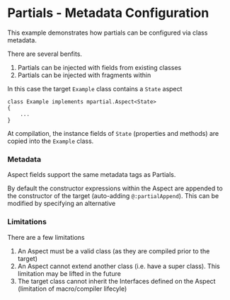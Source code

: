 Partials - Metadata Configuration
=================

This example demonstrates how partials can be configured via class metadata.

There are several benfits.

1. Partials can be injected with fields from existing classes
2. Partials can be injected with fragments within 

In this case the target `Example` class contains a `State` aspect

	class Example implements mpartial.Aspect<State>
	{
		...
	} 


At compilation, the instance fields of `State` (properties and methods) are
copied into the `Example` class.

### Metadata

Aspect fields support the same metadata tags as Partials.

By default the constructor expressions within the Aspect are appended to the
constructor of the target (auto-adding `@:partialAppend`). This can be modified by
specifying an alternative


### Limitations

There are a few limitations

1. An Aspect must be a valid class (as they are compiled prior to the target)
2. An Aspect cannot extend another class (i.e. have a super class). This limitation may be lifted in the future
3. The target class cannot inherit the Interfaces defined on the Aspect (limitation of macro/compiler lifecyle)
